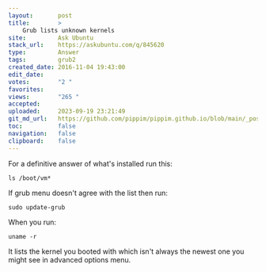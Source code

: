 ```yaml
---
layout:       post
title:        >
    Grub lists unknown kernels
site:         Ask Ubuntu
stack_url:    https://askubuntu.com/q/845620
type:         Answer
tags:         grub2
created_date: 2016-11-04 19:43:00
edit_date:    
votes:        "2 "
favorites:    
views:        "265 "
accepted:     
uploaded:     2023-09-19 23:21:49
git_md_url:   https://github.com/pippim/pippim.github.io/blob/main/_posts/2016/2016-11-04-Grub-lists-unknown-kernels.md
toc:          false
navigation:   false
clipboard:    false
---
```


For a definitive answer of what's installed run this:

``` 
ls /boot/vm*
```

If grub menu doesn't agree with the list then run:

``` 
sudo update-grub
```

When you run:

``` 
uname -r
```

It lists the kernel you booted with which isn't always the newest one you might see in advanced options menu.
